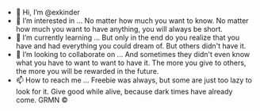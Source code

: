 - 👋 Hi, I’m @exkinder
- 👀 I’m interested in ...   No matter how much you want to know. No matter how much you want to have anything, you will always be short.
- 🌱 I’m currently learning ... But only in the end do you realize that you have and had everything you could dream of. But others didn't have it.
- 💞️ I’m looking to collaborate on ... And sometimes they didn't even know what you have to want to want to have it. The more you give to others, the more you will be rewarded in the future.
- 📫 How to reach me ... Freebie was always, but some are just too lazy to look for it. Give good while alive, because dark times have already come. GRMN ©

<!---
exkinder/exkinder is a ✨ special ✨ repository because its `README.md` (this file) appears on your GitHub profile.
You can click the Preview link to take a look at your changes.
--->
